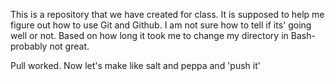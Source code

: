 This is a repository that we have created for class. 
It is supposed to help me figure out how to use Git and Github. 
I am not sure how to tell if its' going well or not. 
Based on how long it took me to change my directory in Bash- probably not great.  

Pull worked. Now let's make like salt and peppa and 'push it' 
